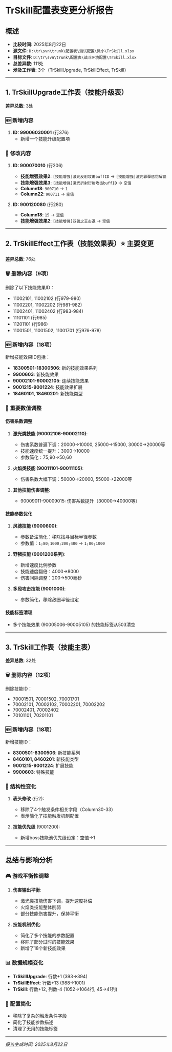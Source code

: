 # TrSkill配置表变更分析报告

## 概述
- **比较时间**: 2025年8月22日
- **源文件**: `D:\tr\svn\trunk\配置表\测试配置\微小\TrSkill.xlsx`
- **目标文件**: `D:\tr\svn\trunk\配置表\战斗环境配置\TrSkill.xlsx`
- **总差异数**: 111处
- **涉及工作表**: 3个（TrSkillUpgrade, TrSkillEffect, TrSkill）

---

## 1. TrSkillUpgrade工作表（技能升级表）
**差异总数**: 3处

### 🆕 新增内容
1. **ID: 99006030001** (行376)
   - 新增一个技能升级配置项

### 🔄 修改内容
1. **ID: 900070010** (行206)
   - **技能增强效果2**: `[技能增强]激光反射攻击buffID` → `[技能增强]激光罪孽惩罚解锁`
   - **技能增强效果3**: `[技能增强]激光折射衍射攻击buffID` → `空值`
   - **Column18**: `900710` → `1`
   - **Column22**: `900711` → `空值`

2. **ID: 900120080** (行280)
   - **Column18**: `15` → `空值`
   - **技能增强效果2**: `[技能增强]驭兽之王击退` → `空值`

---

## 2. TrSkillEffect工作表（技能效果表）⭐ **主要变更**
**差异总数**: 76处

### 🗑️ 删除内容（9项）
删除了以下技能效果ID：
- 11002101, 11002102 (行979-980)
- 11002201, 11002202 (行981-982)
- 11002401, 11002402 (行983-984)
- 11101101 (行985)
- 11201101 (行986)
- 11001501, 11001502, 11001701 (行976-978)

### 🆕 新增内容（18项）
新增技能效果ID包括：
- **18300501-18300506**: 新的技能效果系列
- **9900603**: 新技能效果
- **90002101-90002105**: 连续技能效果
- **9001215-9001224**: 技能效果扩展
- **18460101, 18460201**: 新技能类型

### 🔄 重要数值调整

#### 伤害系数调整
1. **激光类技能 (90002106-90002110)**:
   - 伤害系数普遍下调：20000→10000, 25000→15000, 30000→20000等
   - 技能速度统一提升：3000→10000
   - 参数简化：75;90→50;60

2. **火焰类技能 (90011101-90011105)**:
   - 伤害系数大幅下调：50000→20000, 55000→22000等

3. **其他技能伤害调整**:
   - 90009011-90009015: 伤害系数提升（30000→40000等）

#### 技能参数优化
1. **风德技能 (9000600)**:
   - 参数备注简化：移除找寻目标半径参数
   - 参数值：`1;80;1000;200;400` → `1;80;1000`

2. **野猪技能 (9001200系列)**:
   - 新增速度比例参数
   - 技能速度翻倍：4000→8000
   - 伤害间隔调整：200→500毫秒

3. **多段攻击技能 (9001000)**:
   - 参数简化，移除敌圈半径设定

#### 技能标签清理
- 多个技能效果 (90005006-90005105) 的技能标签从503清空

---

## 3. TrSkill工作表（技能主表）
**差异总数**: 32处

### 🗑️ 删除内容（12项）
删除技能ID：
- 70001501, 70001502, 70001701
- 70002101, 70002102, 70002201, 70002202
- 70002401, 70002402
- 70101101, 70201101

### 🆕 新增内容（18项）
新增技能ID：
- **8300501-8300506**: 新技能系列
- **8460101, 8460201**: 新技能类型
- **9001215-9001224**: 扩展技能
- **9900603**: 特殊技能

### 🔄 结构性变化
1. **表头修改** (行2):
   - 移除了4个触发条件相关字段（Column30-33）
   - 表示简化了技能触发机制配置

2. **技能优先级** (9001200):
   - 新增boss技能池优先级设定：空值→1

---

## 总结与影响分析

### 🎮 游戏平衡性调整
1. **伤害输出平衡**:
   - 激光类技能伤害下调，提升速度补偿
   - 火焰类技能整体削弱
   - 部分技能伤害提升，保持平衡

2. **技能机制优化**:
   - 简化了多个技能的参数配置
   - 移除了部分过时的技能效果
   - 新增了18个新技能效果

### 📊 数据规模变化
- **TrSkillUpgrade**: 行数+1 (393→394)
- **TrSkillEffect**: 行数+13 (988→1001)
- **TrSkill**: 行数+12, 列数-4 (1052→1064行, 45→41列)

### 🔧 配置简化
- 移除了复杂的触发条件字段
- 简化了技能参数描述
- 清理了无用的技能标签

---

*报告生成时间: 2025年8月22日*
